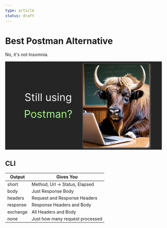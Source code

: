 ```yaml
---
type: article
status: draft
---
```


# Best Postman Alternative

No, it's not Insomnia. 

![Don't disappoint the AI-generated Yak](yac-intro-thumb.png)

## CLI

| Output    | Gives You                       |
|-----------|---------------------------------|
| short     | Method, Url -> Status, Elapsed  |
| body      | Just Response Body              |
| headers   | Request and Response Headers    |
| response  | Response Headers and Body       |
| exchange  | All Headers and Body            |
| none      | Just how many request processed |